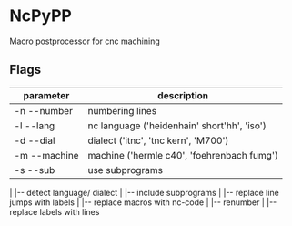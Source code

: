 # NcPyPP
Macro postprocessor for cnc machining

## Flags
parameter           | description
--------------------|------------
-n --number         | numbering lines
-l --lang <value>   | nc language ('heidenhain' short'hh', 'iso')
-d --dial <value>   | dialect ('itnc', 'tnc kern', 'M700')
-m --machine <value>| machine ('hermle c40', 'foehrenbach fumg')
-s --sub            | use subprograms


|
|-- detect language/ dialect
|
|-- include subprograms
|
|-- replace line jumps with labels
|
|-- replace macros with nc-code
|
|-- renumber
|
|-- replace labels with lines
